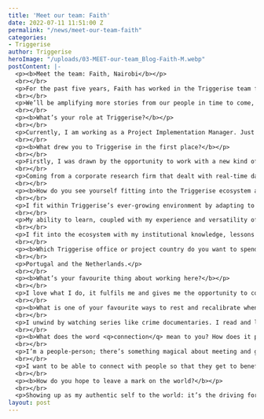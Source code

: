 ```yaml
---
title: 'Meet our team: Faith'
date: 2022-07-11 11:51:00 Z
permalink: "/news/meet-our-team-faith"
categories:
- Triggerise
author: Triggerise
heroImage: "/uploads/03-MEET-our-team_Blog-Faith-M.webp"
postContent: |-
  <p><b>Meet the team: Faith, Nairobi</b></p>
  <br></br>
  <p>For the past five years, Faith has worked in the Triggerise team from Nairobi, Kenya. She’s seen the organisation transform from a small group into one of over 150, witnessing growth, challenges, and victories along the way. We sat down with her to peel back the layers, because we could all do with a little more Faith!</p>
  <br></br>
  <p>We’ll be amplifying more stories from our people in time to come, so today, here’s Faith.</p>
  <br></br>
  <p><b>What’s your role at Triggerise?</b></p>
  <br></br>
  <p>Currently, I am working as a Project Implementation Manager. Just like it sounds, my role revolves around project planning, kick-off, launching, training, and supervision of the project ecosystems in partner-operated markets. I continue to support existing markets in optimising operations.</p>
  <br></br>
  <p><b>What drew you to Triggerise in the first place?</b></p>
  <br></br>
  <p>Firstly, I was drawn by the opportunity to work with a new kind of technology, tools, and to deliver impactful work in the development sector. This exposed me to an agile and iterative approach, unique project partnerships, community mobilisation, and a model of empowerment for young people.</p>
  <br></br>
  <p>Coming from a corporate research firm that dealt with real-time data, I was curious about the visibility of real-time data in development for donors to see how their funding was spent, as well as our use of nudges to effect positive behavioural change through technology.</p>
  <br></br>
  <p><b>How do you see yourself fitting into the Triggerise ecosystem and the work we do together?</b></p>
  <br></br>
  <p>I fit within Triggerise’s ever-growing environment by adapting to change, collaborating, and being resourceful within the gaps as we grow.</p>
  <br></br>
  <p>My ability to learn, coupled with my experience and versatility of skills, allows me to plug and play. I am a doer. This has exposed me to handling roles and deliverables that continue to challenge and grow my skill set.</p>
  <br></br>
  <p>I fit into the ecosystem with my institutional knowledge, lessons learnt along the way, and the <q><a href="https://www.forbes.com/sites/forbesbooksauthors/2021/07/29/fail-fast-and-fail-forward--learn-by-doing/" target="_blank">fail fast fail forward</a></q> mindset. I also collaboratively work with other teams on various deliverables and am eager to learn from feedback shared.</p>
  <br></br>
  <p><b>Which Triggerise office or project country do you want to spend some time in?</b></p>
  <br></br>
  <p>Portugal and the Netherlands.</p>
  <br></br>
  <p><b>What’s your favourite thing about working here?</b></p>
  <br></br>
  <p>I love what I do, it fulfils me and gives me the opportunity to contribute to work that has an impact in changing lives. The drive to explore uncharted territories in technology and development in existing and new markets invigorates me. I believe in the connections we make with our beneficiaries that drive change in behaviour through the projects we implement. I am passionate about working with other brilliant minds, each excelling in their field of expertise as we continuously innovate and iterate in order to deliver more value to our beneficiaries, proving that Triggerise is a trendsetter.</p>
  <br></br>
  <p><b>What is one of your favourite ways to rest and recalibrate when you’re not working?</b></p>
  <br></br>
  <p>I unwind by watching series like crime documentaries. I read and listen to audiobooks; I’m always learning. I call home to speak to my folks or members of my family or a friend and we can talk for hours. I love travelling, connecting with people, and having conversations.</p>
  <br></br>
  <p><b>What does the word <q>connection</q> mean to you? How does it play a role in how you interact with people?</b></p>
  <br></br>
  <p>I’m a people-person; there’s something magical about meeting and getting to know different people and their perspective. I also love how every new person I engage with helps me learn something new about myself that I probably didn’t know. That helps me either align with them or challenge my thought process.</p>
  <br></br>
  <p>I want to be able to connect with people so that they get to benefit from the skills and knowledge that I have and make the world a better place with what I’ve learnt. One area I connect with others is when training — it doesn’t feel like work at all. There’s an energy and a passion within me that just ignites at the thought of imparting knowledge.</p>
  <br></br>
  <p><b>How do you hope to leave a mark on the world?</b></p>
  <br></br>
  <p>Showing up as my authentic self to the world: it’s the driving force behind the kind of work I do. My gifts, nature, and personality are all driven by facilitating a particular need: serving others. For me to be able to have an impact in spaces where people are involved means everything.</p>
layout: post
---
```


